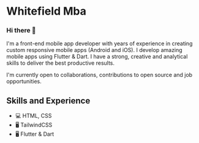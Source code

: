 # Whitefield Mba

### Hi there 👋
I'm a front-end mobile app developer with years of experience in creating custom responsive
mobile apps (Android and iOS). I develop amazing mobile apps using Flutter & Dart.  I have a strong, creative and analytical skills to
deliver the best productive results.

I'm currently open to collaborations, contributions to open source and job opportunities. 

## Skills and Experience
* 💻 HTML, CSS
* 🖥 TailwindCSS
* 🖥 Flutter & Dart
